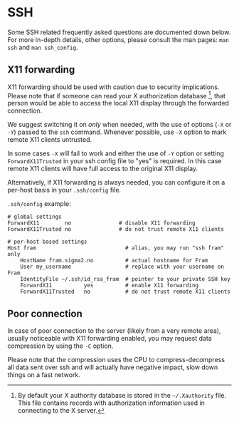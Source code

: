 # SSH

Some SSH related frequently asked questions are documented down below.
For more in-depth details, other options, please consult the man pages: 
`man ssh` and `man ssh_config`.

## X11 forwarding

X11 forwarding should be used with caution due to security implications. Please
note that if someone can read your X authorization database [^1], that person 
would be able to access the local X11 display through the forwarded connection.

We suggest switching it on *only* when needed, with the use of options (`-X` or 
`-Y`)  passed to the `ssh` command. Whenever possible, use `-X` option to mark
remote X11 clients untrusted.

In some cases `-X` will fail to work and either the use of `-Y` option or 
setting `ForwardX11Trusted` in your ssh config file to "yes" is required. In 
this case remote X11 clients will have full access to the original X11 display.

Alternatively, if X11 forwarding is always needed, you can configure it on a 
per-host basis in your `.ssh/config` file.

`.ssh/config` example:

```
# global settings
ForwardX11        no               # disable X11 forwarding
ForwardX11Trusted no               # do not trust remote X11 clients

# per-host based settings
Host fram                            # alias, you may run "ssh fram" only
	HostName fram.sigma2.no          # actual hostname for Fram
	User my_username                 # replace with your username on Fram
	IdentityFile ~/.ssh/id_rsa_fram  # pointer to your private SSH key
	ForwardX11          yes          # enable X11 forwarding
	ForwardX11Trusted	no           # do not trust remote X11 clients
```

## Poor connection

In case of poor connection to the server (likely from a very remote area), 
usually noticeable with X11 forwarding enabled, you may request data 
compression by using the `-C` option.

Please note that the compression uses the CPU to compress-decompress all data
sent over ssh and will actually have negative impact, slow down things on a 
fast network.



[^1]: By default your X authority database is stored in the `~/.Xauthority` file. This file contains records with authorization information used in connecting to the X server.
